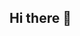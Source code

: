 ## Hi there 👋

<!--
# Hi there 👋

I'm a part time CS & AI student and aspring data analyst 



# Skills and Tools

Here are some of the key tools and technologies I work with:
<!--

| ![Python](https://img.shields.io/badge/-Python-3776AB?style=for-the-badge&logo=python&logoColor=white) |
![R](https://img.shields.io/badge/-R-276DC3?style=for-the-badge&logo=r&logoColor=white) |
![SQL](https://img.shields.io/badge/-SQL-4479A1?style=for-the-badge&logo=postgresql&logoColor=white) |
![Tableau](https://img.shields.io/badge/-Tableau-E97627?style=for-the-badge&logo=tableau&logoColor=white) |
![Power BI](https://img.shields.io/badge/-Power%20BI-F2C811?style=for-the-badge&logo=power-bi&logoColor=black) |
![Excel](https://img.shields.io/badge/-Excel-217346?style=for-the-badge&logo=microsoft-excel&logoColor=white) |
**HJ-R/HJ-R** is a ✨ _special_ ✨ repository because its `README.md` (this file) appears on your GitHub profile.

Here are some ideas to get you started:

- 🔭 I’m currently working on ...
- 🌱 I’m currently learning ...
- 👯 I’m looking to collaborate on ...
- 🤔 I’m looking for help with ...
- 💬 Ask me about ...
- 📫 How to reach me: ...
- 😄 Pronouns: ...
- ⚡ Fun fact: ...
-->
